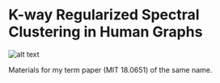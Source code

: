 # K-way Regularized Spectral Clustering in Human Graphs

![alt text](https://github.com/econeutics/k-reg-spectralclust/blob/main/images/figC_cora_rsc_k4.png.png?raw=true)

Materials for my term paper (MIT 18.0651) of the same name. 
